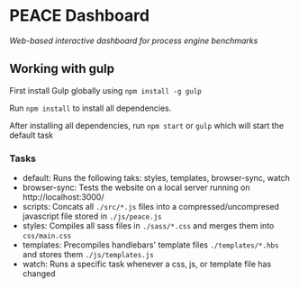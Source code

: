 # PEACE Dashboard

*Web-based interactive dashboard for process engine benchmarks*

## Working with gulp

First install Gulp globally using `npm install -g gulp`

Run `npm install` to install all dependencies.

After installing all dependencies, run `npm start` or `gulp` which will start the default task

### Tasks
- default: Runs the following taks: styles, templates, browser-sync, watch
- browser-sync: Tests the website on a local server running on http://localhost:3000/
- scripts: Concats all `./src/*.js` files into a compressed/uncompresed javascript file stored in `./js/peace.js`
- styles: Compiles all sass files in `./sass/*.css` and merges them into `css/main.css`
- templates: Precompiles handlebars' template files  `./templates/*.hbs` and stores them `./js/templates.js`  
- watch: Runs a specific task whenever a css, js, or template file has changed

